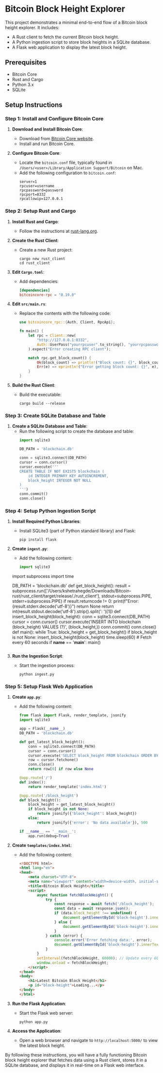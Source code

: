 # Bitcoin Block Height Explorer

This project demonstrates a minimal end-to-end flow of a Bitcoin block height explorer. It includes:

- A Rust client to fetch the current Bitcoin block height.
- A Python ingestion script to store block heights in a SQLite database.
- A Flask web application to display the latest block height.

## Prerequisites

- Bitcoin Core
- Rust and Cargo
- Python 3.x
- SQLite

## Setup Instructions

### Step 1: Install and Configure Bitcoin Core

1. **Download and Install Bitcoin Core**:
   - Download from [Bitcoin Core website](https://bitcoin.org/en/download).
   - Install and run Bitcoin Core.

2. **Configure Bitcoin Core**:
   - Locate the `bitcoin.conf` file, typically found in `/Users/<user>/Library/Application Support/Bitcoin` on Mac.
   - Add the following configuration to `bitcoin.conf`:
     ```plaintext
     server=1
     rpcuser=username
     rpcpassword=password
     rpcport=8332
     rpcallowip=127.0.0.1
     ```

### Step 2: Setup Rust and Cargo

1. **Install Rust and Cargo**:
   - Follow the instructions at [rust-lang.org](https://www.rust-lang.org/tools/install).

2. **Create the Rust Client**:
   - Create a new Rust project:
     ```
     cargo new rust_client
     cd rust_client
     ```

3. **Edit `Cargo.toml`**:
   - Add dependencies:
     ```toml
     [dependencies]
     bitcoincore-rpc = "0.19.0"
     ```

4. **Edit `src/main.rs`**:
   - Replace the contents with the following code:
     ```rust
     use bitcoincore_rpc::{Auth, Client, RpcApi};

     fn main() {
         let rpc = Client::new(
             "http://127.0.0.1:8332",
             Auth::UserPass("yourrpcuser".to_string(), "yourrpcpassword".to_string()),
         ).expect("Error creating RPC client");

         match rpc.get_block_count() {
             Ok(block_count) => println!("Block count: {}", block_count),
             Err(e) => eprintln!("Error getting block count: {}", e),
         }
     }
     ```

5. **Build the Rust Client**:
   - Build the executable:
     ```
     cargo build --release
     ```

### Step 3: Create SQLite Database and Table

1. **Create a SQLite Database and Table**:
   - Run the following script to create the database and table:
     ```python
     import sqlite3

     DB_PATH = 'blockchain.db'

     conn = sqlite3.connect(DB_PATH)
     cursor = conn.cursor()
     cursor.execute('''
     CREATE TABLE IF NOT EXISTS blockchain (
         id INTEGER PRIMARY KEY AUTOINCREMENT,
         block_height INTEGER NOT NULL
     )
     ''')
     conn.commit()
     conn.close()
     ```

### Step 4: Setup Python Ingestion Script

1. **Install Required Python Libraries**:
   - Install SQLite3 (part of Python standard library) and Flask:
     ```
     pip install flask
     ```

2. **Create `ingest.py`**:
   - Add the following content:
     ```python
     import sqlite3
    import subprocess
    import time


    DB_PATH = 'blockchain.db'
    def get_block_height():
        result = subprocess.run(['/Users/kshetrahegde/Downloads/Bitcoin-rust/rust_client/target/release/./rust_client'], stdout=subprocess.PIPE, stderr=subprocess.PIPE)
        if result.returncode != 0:
            print(f"Error: {result.stderr.decode('utf-8')}")
            return None
        return int(result.stdout.decode('utf-8').strip().split(': ')[1])
    def insert_block_height(block_height):
        conn = sqlite3.connect(DB_PATH)
        cursor = conn.cursor()
        cursor.execute('INSERT INTO blockchain (block_height) VALUES (?)', (block_height,))
        conn.commit()
        conn.close()
    def main():
        while True:
            block_height = get_block_height()
            if block_height is not None:
                insert_block_height(block_height)
            time.sleep(60)  # Fetch every 60 seconds
    if __name__ == '__main__':
        main()
     ```

3. **Run the Ingestion Script**:
   - Start the ingestion process:
     ```
     python ingest.py
     ```

### Step 5: Setup Flask Web Application

1. **Create `app.py`**:
   - Add the following content:
     ```python
     from flask import Flask, render_template, jsonify
     import sqlite3

     app = Flask(__name__)
     DB_PATH = 'blockchain.db'

     def get_latest_block_height():
         conn = sqlite3.connect(DB_PATH)
         cursor = conn.cursor()
         cursor.execute('SELECT block_height FROM blockchain ORDER BY id DESC LIMIT 1')
         row = cursor.fetchone()
         conn.close()
         return row[0] if row else None

     @app.route('/')
     def index():
         return render_template('index.html')

     @app.route('/block_height')
     def block_height():
         block_height = get_latest_block_height()
         if block_height is not None:
             return jsonify({'block_height': block_height})
         else:
             return jsonify({'error': 'No data available'}), 500

     if __name__ == '__main__':
         app.run(debug=True)
     ```

2. **Create `templates/index.html`**:
   - Add the following content:
     ```html
     <!DOCTYPE html>
     <html lang="en">
     <head>
         <meta charset="UTF-8">
         <meta name="viewport" content="width=device-width, initial-scale=1.0">
         <title>Bitcoin Block Height</title>
         <script>
             async function fetchBlockHeight() {
                 try {
                     const response = await fetch('/block_height');
                     const data = await response.json();
                     if (data.block_height !== undefined) {
                         document.getElementById('block-height').innerText = data.block_height;
                     } else {
                         document.getElementById('block-height').innerText = 'Error fetching data';
                     }
                 } catch (error) {
                     console.error('Error fetching data:', error);
                     document.getElementById('block-height').innerText = 'Error fetching data';
                 }
             }
             setInterval(fetchBlockHeight, 60000); // Update every 60 seconds
             window.onload = fetchBlockHeight;
         </script>
     </head>
     <body>
         <h1>Latest Bitcoin Block Height</h1>
         <p id="block-height">Loading...</p>
     </body>
     </html>
     ```

3. **Run the Flask Application**:
   - Start the Flask web server:
     ```
     python app.py
     ```

4. **Access the Application**:
   - Open a web browser and navigate to `http://localhost:5000/` to view the latest block height.

By following these instructions, you will have a fully functioning Bitcoin block height explorer that fetches data using a Rust client, stores it in a SQLite database, and displays it in real-time on a Flask web interface.
